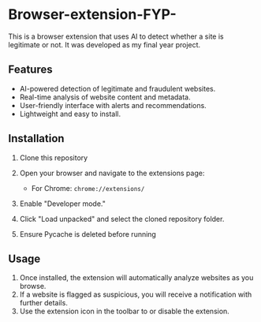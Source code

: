 # Browser-extension-FYP-

This is a browser extension that uses AI to detect whether a site is legitimate or not. It was developed as my final year project.

## Features
- AI-powered detection of legitimate and fraudulent websites.
- Real-time analysis of website content and metadata.
- User-friendly interface with alerts and recommendations.
- Lightweight and easy to install.

## Installation
1. Clone this repository

2. Open your browser and navigate to the extensions page:
   - For Chrome: `chrome://extensions/`
3. Enable "Developer mode."
4. Click "Load unpacked" and select the cloned repository folder.
5. Ensure Pycache is deleted before running 

## Usage
1. Once installed, the extension will automatically analyze websites as you browse.
2. If a website is flagged as suspicious, you will receive a notification with further details.
3. Use the extension icon in the toolbar to  or disable the extension.



